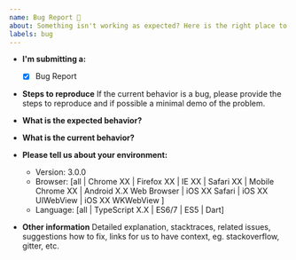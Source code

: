 ```yaml
---
name: Bug Report 🐞
about: Something isn't working as expected? Here is the right place to report.
labels: bug
---
```

* **I'm submitting a:**
    - [x] Bug Report
  
* **Steps to reproduce** 
    If the current behavior is a bug, please provide the steps to reproduce and if possible a minimal demo of the problem.

* **What is the expected behavior?** 
  
* **What is the current behavior?**

* **Please tell us about your environment:**
  - Version: 3.0.0
  - Browser: [all | Chrome XX | Firefox XX | IE XX | Safari XX | Mobile Chrome XX | Android X.X Web Browser | iOS XX Safari | iOS XX UIWebView | iOS XX WKWebView ]
  - Language: [all | TypeScript X.X | ES6/7 | ES5 | Dart]

* **Other information** 
    Detailed explanation, stacktraces, related issues, suggestions how to fix, links for us to have context, eg. stackoverflow, gitter, etc.


